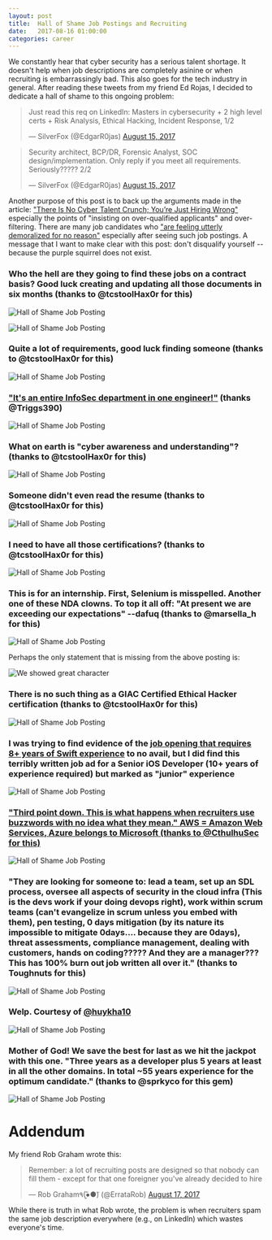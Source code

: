 ```yaml
---
layout: post
title:  Hall of Shame Job Postings and Recruiting
date:   2017-08-16 01:00:00
categories: career
---
```


We constantly hear that cyber security has a serious talent shortage.  It doesn't help when job descriptions are completely asinine or when recruiting is embarrassingly bad.  This also goes for the tech industry in general.  After reading these tweets from my friend Ed Rojas, I decided to dedicate a hall of shame to this ongoing problem:

<blockquote class="twitter-tweet" data-lang="en"><p lang="en" dir="ltr">Just read this req on LinkedIn: Masters in cybersecurity + 2 high level certs + Risk Analysis, Ethical Hacking, Incident Response, 1/2</p>&mdash; SilverFox (@EdgarR0jas) <a href="https://twitter.com/EdgarR0jas/status/897529699290800128">August 15, 2017</a></blockquote>

<blockquote class="twitter-tweet" data-lang="en"><p lang="en" dir="ltr">Security architect, BCP/DR, Forensic Analyst, SOC design/implementation. Only reply if you meet all requirements. Seriously????? 2/2</p>&mdash; SilverFox (@EdgarR0jas) <a href="https://twitter.com/EdgarR0jas/status/897529959656194048">August 15, 2017</a></blockquote>

Another purpose of this post is to back up the arguments made in the article: ["There Is No Cyber Talent Crunch; You’re Just Hiring Wrong"](https://www.tripwire.com/state-of-security/risk-based-security-for-executives/connecting-security-to-the-business/there-is-no-cyber-talent-crunch-youre-just-hiring-wrong/) especially the points of "insisting on over-qualified applicants" and over-filtering.  There are many job candidates who ["are feeling utterly demoralized for no reason"](https://twitter.com/AdrianCohea/status/899503146153656321) especially after seeing such job postings.  A message that I want to make clear with this post: don't disqualify yourself --because the purple squirrel does not exist.

### Who the hell are they going to find these jobs on a contract basis? Good luck creating and updating all those documents in six months (thanks to @tcstoolHax0r for this)

![Hall of Shame Job Posting](/images/hos_002.jpg)

![Hall of Shame Job Posting](/images/hos_006.jpg)

### Quite a lot of requirements, good luck finding someone (thanks to @tcstoolHax0r for this)

![Hall of Shame Job Posting](/images/hos_004.jpg)

### ["It's an entire InfoSec department in one engineer!"](https://twitter.com/Triggs390/status/898023922075140096) (thanks @Triggs390)

![Hall of Shame Job Posting](/images/hos_003.jpg)

### What on earth is "cyber awareness and understanding"? (thanks to @tcstoolHax0r for this)

![Hall of Shame Job Posting](/images/hos_005.jpg)

### Someone didn't even read the resume (thanks to @tcstoolHax0r for this)

![Hall of Shame Job Posting](/images/hos_008.jpg)

### I need to have all those certifications? (thanks to @tcstoolHax0r for this)

![Hall of Shame Job Posting](/images/hos_001.jpg)

### This is for an internship. First, Selenium is misspelled.  Another one of these NDA clowns.  To top it all off: "At present we are exceeding our expectations" --dafuq (thanks to @marsella_h for this)

![Hall of Shame Job Posting](/images/hos_009.jpg)

Perhaps the only statement that is missing from the above posting is:

![We showed great character](/images/we-showed-great-character.jpg)

### There is no such thing as a GIAC Certified Ethical Hacker certification (thanks to @tcstoolHax0r for this)

![Hall of Shame Job Posting](/images/hos_011.jpg)

### I was trying to find evidence of the [job opening that requires 8+ years of Swift experience](https://twitter.com/kevinkaywho/status/898622008019124224) to no avail, but I did find this terribly written job ad for a Senior iOS Developer (10+ years of experience required) but marked as "junior" experience

![Hall of Shame Job Posting](/images/hos_012.jpg)

### ["Third point down. This is what happens when recruiters use buzzwords with no idea what they mean." AWS = Amazon Web Services, Azure belongs to Microsoft (thanks to @CthulhuSec for this)](https://twitter.com/CthulhuSec/status/900318071713398784)

![Hall of Shame Job Posting](/images/hos_013.jpg)

### "They are looking for someone to: lead a team, set up an SDL process, oversee all aspects of security in the cloud infra (This is the devs work if your doing devops right), work within scrum teams (can't evangelize in scrum unless you embed with them), pen testing, 0 days mitigation (by its nature its impossible to mitigate 0days.... because they are 0days), threat assessments, compliance management, dealing with customers, hands on coding????? And they are a manager??? This has 100% burn out job written all over it." (thanks to Toughnuts for this)

![Hall of Shame Job Posting](/images/hos_014.jpg)

### Welp. Courtesy of [@huykha10](https://twitter.com/huykha10/status/914597824351924224)

![Hall of Shame Job Posting](/images/hos_015.jpg)

### Mother of God! We save the best for last as we hit the jackpot with this one. "Three years as a developer plus 5 years at least in all the other domains. In total ~55 years experience for the optimum candidate." (thanks to @sprkyco for this gem)

![Hall of Shame Job Posting](/images/hos_010.jpg)

# Addendum

My friend Rob Graham wrote this:

<blockquote class="twitter-tweet" data-lang="en"><p lang="en" dir="ltr">Remember: a lot of recruiting posts are designed so that nobody can fill them - except for that one foreigner you&#39;ve already decided to hire</p>&mdash; Rob Graham٩(●̮̮̃●̃) (@ErrataRob) <a href="https://twitter.com/ErrataRob/status/898015231309262848">August 17, 2017</a></blockquote>

While there is truth in what Rob wrote, the problem is when recruiters spam the same job description everywhere (e.g., on LinkedIn) which wastes everyone's time.